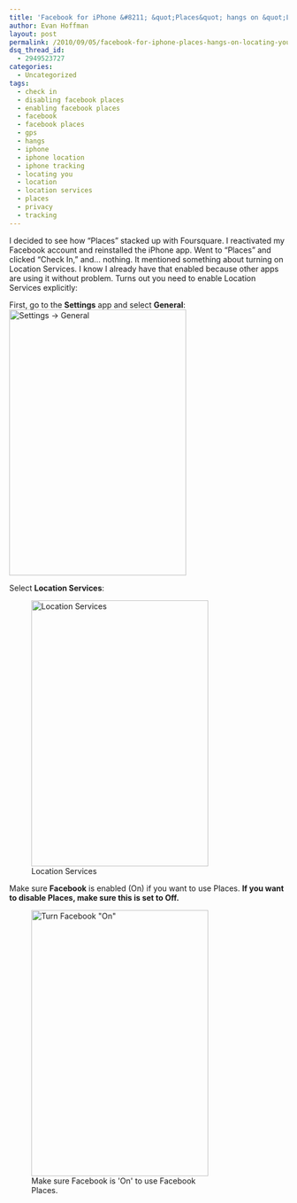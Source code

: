 ```yaml
---
title: 'Facebook for iPhone &#8211; &quot;Places&quot; hangs on &quot;Locating you&#8230;&quot;'
author: Evan Hoffman
layout: post
permalink: /2010/09/05/facebook-for-iphone-places-hangs-on-locating-you/
dsq_thread_id:
  - 2949523727
categories:
  - Uncategorized
tags:
  - check in
  - disabling facebook places
  - enabling facebook places
  - facebook
  - facebook places
  - gps
  - hangs
  - iphone
  - iphone location
  - iphone tracking
  - locating you
  - location
  - location services
  - places
  - privacy
  - tracking
---
```

I decided to see how &#8220;Places&#8221; stacked up with Foursquare. I reactivated my Facebook account and reinstalled the iPhone app. Went to &#8220;Places&#8221; and clicked &#8220;Check In,&#8221; and&#8230; nothing. It mentioned something about turning on Location Services. I know I already have that enabled because other apps are using it without problem. Turns out you need to enable Location Services explicitly:

First, go to the **Settings** app and select **General**:  
<a href="http://evanhoffman.com/evan/wp-content/uploads/2010/09/IMG_0040.png" onclick="_gaq.push(['_trackEvent', 'outbound-article', 'http://evanhoffman.com/evan/wp-content/uploads/2010/09/IMG_0040.png', '']);" ><img src="http://evanhoffman.com/evan/wp-content/uploads/2010/09/IMG_0040.png" alt="Settings -> General" title="Settings -> General" width="320" height="480" class="size-full wp-image-599" /></a>

Select **Location Services**:  
<figure id="attachment_600" style="width: 320px;" class="wp-caption aligncenter"><a href="http://evanhoffman.com/evan/wp-content/uploads/2010/09/IMG_0041.png" onclick="_gaq.push(['_trackEvent', 'outbound-article', 'http://evanhoffman.com/evan/wp-content/uploads/2010/09/IMG_0041.png', '']);" ><img src="http://evanhoffman.com/evan/wp-content/uploads/2010/09/IMG_0041.png" alt="Location Services" title="Location Services" width="320" height="480" class="size-full wp-image-600" /></a><figcaption class="wp-caption-text">Location Services</figcaption></figure>

Make sure **Facebook** is enabled (On) if you want to use Places. **If you want to disable Places, make sure this is set to Off.**  
<figure id="attachment_601" style="width: 320px;" class="wp-caption aligncenter"><a href="http://evanhoffman.com/evan/wp-content/uploads/2010/09/IMG_0043.png" onclick="_gaq.push(['_trackEvent', 'outbound-article', 'http://evanhoffman.com/evan/wp-content/uploads/2010/09/IMG_0043.png', '']);" ><img src="http://evanhoffman.com/evan/wp-content/uploads/2010/09/IMG_0043.png" alt="Turn Facebook &quot;On&quot;" title="Turn Facebook &quot;On&quot;" width="320" height="480" class="size-full wp-image-601" /></a><figcaption class="wp-caption-text">Make sure Facebook is 'On' to use Facebook Places.</figcaption></figure>